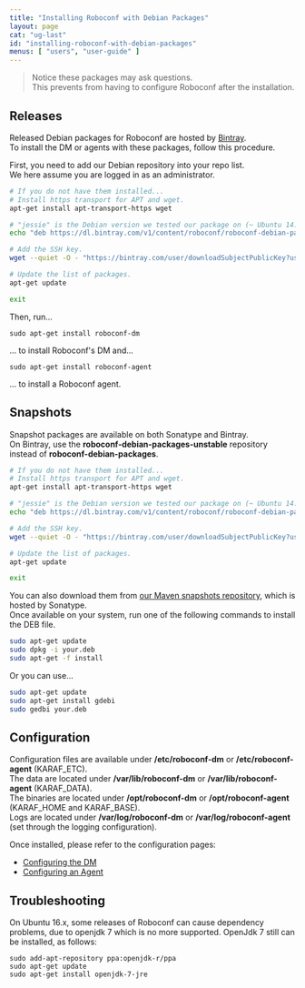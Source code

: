 ```yaml
---
title: "Installing Roboconf with Debian Packages"
layout: page
cat: "ug-last"
id: "installing-roboconf-with-debian-packages"
menus: [ "users", "user-guide" ]
---
```


> Notice these packages may ask questions.  
> This prevents from having to configure Roboconf after the installation.

## Releases

Released Debian packages for Roboconf are hosted by [Bintray](https://bintray.com/roboconf/roboconf-debian-packages).  
To install the DM or agents with these packages, follow this procedure.

First, you need to add our Debian repository into your repo list.  
We here assume you are logged in as an administrator.

```bash
# If you do not have them installed...
# Install https transport for APT and wget.
apt-get install apt-transport-https wget

# "jessie" is the Debian version we tested our package on (~ Ubuntu 14.04).
echo "deb https://dl.bintray.com/v1/content/roboconf/roboconf-debian-packages jessie main" >> /etc/apt/sources.list

# Add the SSH key.
wget --quiet -O - "https://bintray.com/user/downloadSubjectPublicKey?username=bintray" | apt-key add -

# Update the list of packages.
apt-get update

exit
```

Then, run...

```
sudo apt-get install roboconf-dm
```

... to install Roboconf's DM and...

```
sudo apt-get install roboconf-agent
```

... to install a Roboconf agent.


## Snapshots

Snapshot packages are available on both Sonatype and Bintray.  
On Bintray, use the **roboconf-debian-packages-unstable** repository instead of **roboconf-debian-packages**.

```bash
# If you do not have them installed...
# Install https transport for APT and wget.
apt-get install apt-transport-https wget

# "jessie" is the Debian version we tested our package on (~ Ubuntu 14.04).
echo "deb https://dl.bintray.com/v1/content/roboconf/roboconf-debian-packages-unstable jessie main" >> /etc/apt/sources.list

# Add the SSH key.
wget --quiet -O - "https://bintray.com/user/downloadSubjectPublicKey?username=bintray" | apt-key add -

# Update the list of packages.
apt-get update

exit
```

You can also download them from 
[our Maven snapshots repository](https://oss.sonatype.org/content/repositories/snapshots/net/roboconf/),
which is hosted by Sonatype.  
Once available on your system, run one of the following commands to install the DEB file.

```bash
sudo apt-get update
sudo dpkg -i your.deb
sudo apt-get -f install
```

Or you can use...

```bash
sudo apt-get update
sudo apt-get install gdebi
sudo gedbi your.deb
```


## Configuration

Configuration files are available under **/etc/roboconf-dm** or **/etc/roboconf-agent** (KARAF\_ETC).  
The data are located under **/var/lib/roboconf-dm** or **/var/lib/roboconf-agent** (KARAF\_DATA).  
The binaries are located under **/opt/roboconf-dm** or **/opt/roboconf-agent** (KARAF\_HOME and KARAF\_BASE).  
Logs are located under **/var/log/roboconf-dm** or **/var/log/roboconf-agent** (set through the logging configuration).

Once installed, please refer to the configuration pages:

* [Configuring the DM](configuring-the-deployment-manager.html)
* [Configuring an Agent](configuring-an-agent.html)

## Troubleshooting

On Ubuntu 16.x, some releases of Roboconf can cause dependency problems, due to openjdk 7 which is no more supported.
OpenJdk 7 still can be installed, as follows:

```
sudo add-apt-repository ppa:openjdk-r/ppa  
sudo apt-get update   
sudo apt-get install openjdk-7-jre
```
